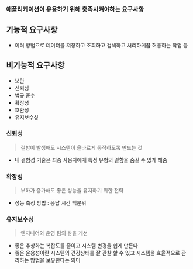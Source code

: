 ### 애플리케이션이 유용하기 위해 충족시켜야하는 요구사항
## 기능적 요구사항
- 여러 방법으로 데이터를 저장하고 조회하고 검색하고 처리하게끔 허용하는 작업 등
## 비기능적 요구사항
- 보안
- 신뢰성
- 법규 준수
- 확장성
- 호환성
- 유지보수성


### 신뢰성
> 결함이 발생해도 시스템이 올바르게 동작하도록 만드는 것
- 내 결함성 기술은 최종 사용자에게 특정 유형의 결함을 숨길 수 있게 해줌

### 확장성
> 부하가 증가해도 좋은 성능을 유지하기 위한 전략
- 성능 측정 방법 : 응답 시간 백분위

### 유지보수성
> 엔지니어와 운영 팀의 삶을 개선
- 좋은 추상화는 복잡도를 줄이고 시스템 변경을 쉽게 만든다
- 좋은 운용성이란 시스템의 건강상태를 잘 관찰 할 수 있고 시스템을 효율적으로 관리하는 방법을 보유한다는 의미